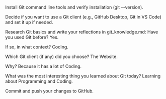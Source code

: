 Install Git command line tools and verify installation (git --version).

Decide if you want to use a Git client (e.g., GitHub Desktop, Git in VS Code) and set it up if needed.

Research Git basics and write your reflections in git_knowledge.md:
Have you used Git before?
Yes.

If so, in what context?
Coding.

Which Git client (if any) did you choose?
The Website.

Why?
Because it has a lot of Coding.

What was the most interesting thing you learned about Git today?
Learning about Programming and Coding.

Commit and push your changes to GitHub.

